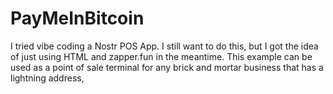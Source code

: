 # PayMeInBitcoin
I tried vibe coding a Nostr POS App. I still want to do this, but I got the idea of just using HTML and zapper.fun in the meantime. This example can be used as a point of sale terminal for any brick and mortar business that has a lightning address,
